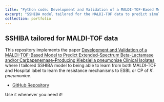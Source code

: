 ```yaml
---
title: "Python code: Development and Validation of a MALDI-TOF-Based Model to Predict Extended-Spectrum Beta-Lactamase and/or Carbapenemase-Producing Klebsiella pneumoniae Clinical Isolates"
excerpt: "SSHIBA model tailored for the MALDI-TOF data to predict simultanously from which hospital is the data coming from and the resistance mechanism of every bacteria to ESBL or CP."
collection: portfolio
---
```


## SSHIBA tailored for MALDI-TOF data
This repository implements the paper [Development and Validation of a MALDI-TOF-Based Model to Predict Extended-Spectrum Beta-Lactamase and/or Carbapenemase-Producing Klebsiella pneumoniae Clinical Isolates](https://www.biorxiv.org/content/10.1101/2021.10.04.463058v2)
where I tailored SSHIBA model to being able to learn from both MALDI-TOF and Hospital label to learn the resistance mechanisms to ESBL or CP of _K. pneumoniae_. 

* [GitHub Repository](https://github.com/alexjorguer/RMPrediction)

Use it whenever you need it!
